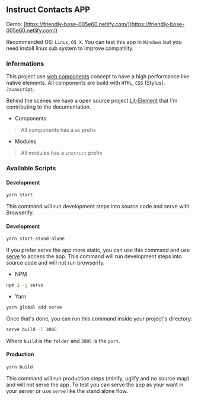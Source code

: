 ## Instruct Contacts APP
Demo: [https://friendly-bose-005e60.netlify.com/](https://friendly-bose-005e60.netlify.com/)

Recommended OS: `Linux`, `OS X`.
You can test this app in `Windows` but you need install linux sub system to improve compatility.

### Informations
This project use [web components](https://developer.mozilla.org/pt-BR/docs/Web/Web_Components) concept to have a high performance like native elements.
All components are build with `HTML`, `CSS` (Stylus), `Javascript`.

Behind the scenes we have a open source project [Lit-Element](https://lit-element.polymer-project.org/) that I'm contributing to the documentation.

* Components
> All components has a `wc` prefix

* Modules
> All modules has a `instruct` prefix


### Available Scripts
#### Development
```bash
yarn start
```
This command will run development steps into source code and serve with Browserify.

#### Development
```bash
yarn start-stand-alone
```
If you prefer serve the app more static, you can use this command and use [serve](https://www.npmjs.com/package/serve) to access the app.
This command will run development steps into source code and will not run browserify.

- NPM
```bash
npm i -g serve
```

- Yarn
```bash
yarn global add serve
```

Once that's done, you can run this command inside your project's directory:

```bash
serve build -l 3005
```

Where `build` is the `folder` and `3005` is the `port`.

#### Production
```bash
yarn build
```
This command will run production steps (minify, uglify and no source map) and will not serve the app.
To test you can serve the app as your want in your server or use `serve` like the stand alone flow.